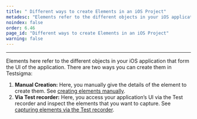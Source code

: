 ```yaml
---
title: " Different ways to create Elements in an iOS Project"
metadesc: "Elements refer to the different objects in your iOS application. Leaen two ways to create/locate Elements in Testsigma Application."
noindex: false
order: 6.46
page_id: "Different ways to create Elements in an iOS Project"
warning: false
---
```


---

Elements here refer to the different objects in your iOS application that form the UI of the application. There are two ways you can create them in Testsigma:

1. **Manual Creation:** Here, you manually give the details of the element to create them. See [creating elements manually](https://testsigma.com/docs/elements/ios-apps/create-manually/).
2. **Via Test recorder:** Here, you access your application’s UI via the Test recorder and inspect the elements that you want to capture. See [capturing elements via the Test recorder](https://testsigma.com/docs/elements/ios-apps/capture-single-element/).




